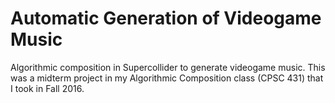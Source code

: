 # Automatic Generation of Videogame Music
Algorithmic composition in Supercollider to generate videogame music.
This was a midterm project in my Algorithmic Composition class (CPSC 431) that I took in Fall 2016.
